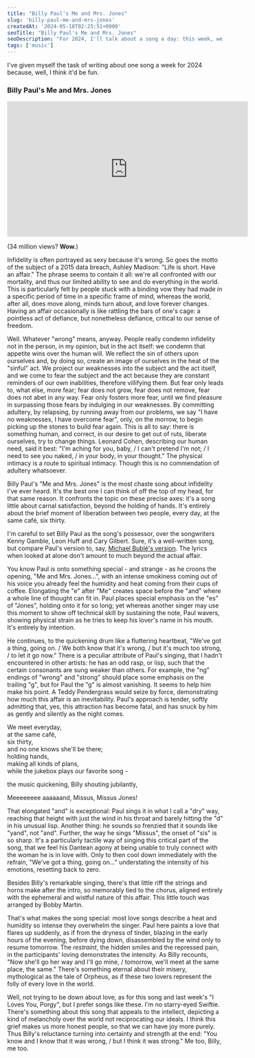 ```yaml
---
title: "Billy Paul's Me and Mrs. Jones"
slug: 'billy-paul-me-and-mrs-jones'
createdAt: '2024-05-18T02:25:51+0000'
seoTitle: "Billy Paul's Me and Mrs. Jones"
seoDescription: "For 2024, I'll talk about a song a day: this week, we'll talk about Billy Paul's Me and Mrs. Jones, written by Gamble, Huff and Gilbert."
tags: ['music']
---
```


I've given myself the task of writing about one song a week for 2024 because, well, I think it'd be fun.

### Billy Paul's Me and Mrs. Jones

<iframe width="560" height="315" src="https://www.youtube.com/embed/NYOQDnWFXYI?si=MTlt3ZwoV1ppjFjz" title="YouTube video player" frameborder="0" allow="accelerometer; autoplay; clipboard-write; encrypted-media; gyroscope; picture-in-picture; web-share" referrerpolicy="strict-origin-when-cross-origin" allowfullscreen></iframe>

(34 million views? **Wow.**)

Infidelity is often portrayed as sexy because it's wrong. So goes the motto of the subject of a 2015 data breach, Ashley Madison: "Life is short. Have an affair." The phrase seems to contain it all: we're all confronted with our mortality, and thus our limited ability to see and do everything in the world. This is particularly felt by people stuck with a binding vow they had made in a specific period of time in a specific frame of mind, whereas the world, after all, does move along, minds turn about, and love forever changes. Having an affair occasionally is like rattling the bars of one's cage: a pointless act of defiance, but nonetheless defiance, critical to our sense of freedom.

Well. Whatever "wrong" means, anyway. People really condemn infidelity not in the person, in my opinion, but in the act itself: we condemn that appetite wins over the human will. We reflect the sin of others upon ourselves and, by doing so, create an image of ourselves in the heat of the "sinful" act. We project our weaknesses into the subject and the act itself, and we come to fear the subject and the act because they are constant reminders of our own inabilities, therefore villifying them. But fear only leads to, what else, more fear; fear does not grow, fear does not remove, fear does not abet in any way. Fear only fosters more fear, until we find pleasure in surpassing those fears by indulging in our weaknesses. By committing adultery, by relapsing, by running away from our problems, we say "I have no weaknesses, I have overcome fear", only, on the morrow, to begin picking up the stones to build fear again. This is all to say: there is something human, and correct, in our desire to get out of ruts, liberate ourselves, try to change things. Leonard Cohen, describing our human need, said it best: "I'm aching for you, baby, / I can't pretend I'm not; / I need to see you naked, / in your body, in your thought." The physical intimacy is a route to spiritual intimacy. Though this is no commendation of adultery whatsoever.

Billy Paul's "Me and Mrs. Jones" is the most chaste song about infidelity I've ever heard. It's the best one I can think of off the top of my head, for that same reason. It confronts the topic on these precise axes: it's a song little about carnal satisfaction, beyond the holding of hands. It's entirely about the brief moment of liberation between two people, every day, at the same café, six thirty.

I'm careful to set Billy Paul as the song's possessor, over the songwriters Kenny Gamble, Leon Huff and Cary Gilbert. Sure, it's a well-written song, but compare Paul's version to, say, [Michael Bublé's version](https://www.youtube.com/watch?v=INH0N83ztg0&pp=ygUebWUgYW5kIG1ycyBqb25lcyBtaWNoYWVsIGJ1Ymxl). The lyrics when looked at alone don't amount to much beyond the actual affair.

You know Paul is onto something special - and strange - as he croons the opening, "Me and Mrs. Jones...", with an intense smokiness coming out of his voice you already feel the humidity and heat coming from their cups of coffee. Elongating the "e" after "Me" creates space before the "and" where a whole line of thought can fit in. Paul places special emphasis on the "es" of "Jones", holding onto it for so long; yet whereas another singer may use this moment to show off technical skill by sustaining the note, Paul wavers, showing physical strain as he tries to keep his lover's name in his mouth. It's entirely by intention.

He continues, to the quickening drum like a fluttering heartbeat, "We've got a thing, going on. / We both know that it's wrong, / but it's much too strong, / to let it go now." There is a peculiar attribute of Paul's singing, that I hadn't encountered in other artists: he has an odd rasp, or lisp, such that the certain consonants are sung weaker than others. For example, the "ng" endings of "wrong" and "strong" should place some emphasis on the trailing "g", but for Paul the "g" is almost vanishing. It seems to help him make his point. A Teddy Pendergrass would seize by force, demonstrating how much this affair is an inevitability. Paul's approach is tender, softly admitting that, yes, this attraction has become fatal, and has snuck by him as gently and silently as the night comes.

We meet everyday,<br/>
at the same café,<br/>
six thirty,<br/>
and no one knows she'll be there;<br/>
holding hands,<br/>
making all kinds of plans,<br/>
while the jukebox plays our favorite song -

the music quickening, Billy shouting jubilantly,

Meeeeeeee aaaaaand, Missus, Missus Jones!

That elongated "and" is exceptional: Paul sings it in what I call a "dry" way, reaching that height with just the wind in his throat and barely hitting the "d" in his unusual lisp. Another thing: he sounds so frenzied that it sounds like "yand", not "and". Further, the way he sings "Missus", the onset of "sis" is so sharp. It's a particularly tactile way of singing this critical part of the song, that we feel his Dantean agony at being unable to truly connect with the woman he is in love with. Only to then cool down immediately with the refrain, "We've got a thing, going on..." understating the intensity of his emotions, resetting back to zero.

Besides Billy's remarkable singing, there's that little riff the strings and horns make after the intro, so memorably tied to the chorus, aligned entirely with the ephemeral and wistful nature of this affair. This little touch was arranged by Bobby Martin.

That's what makes the song special: most love songs describe a heat and humidity so intense they overwhelm the singer. Paul here paints a love that flares up suddenly, as if from the dryness of tinder, blazing in the early hours of the evening, before dying down, disassembled by the wind only to resume tomorrow. The _restraint_, the hidden smiles and the repressed pain, in the participants' loving demonstrates the intensity. As Billy recounts, "Now she'll go her way and I'll go mine, / tomorrow, we'll meet at the same place, the same." There's something eternal about their misery, mythological as the tale of Orpheus, as if these two lovers represent the folly of every love in the world.

Well, not trying to be down about love, as for this song and last week's "I Loves You, Porgy", but I prefer songs like these. I'm no starry-eyed Swiftie. There's something about this song that appeals to the intellect, depicting a kind of melancholy over the world not reciprocating our ideals. I think this grief makes us more honest people, so that we can have joy more purely. Thus Billy's reluctance turning into certainty and strength at the end: "You know and I know that it was wrong, / but I think it was strong." Me too, Billy, me too.
